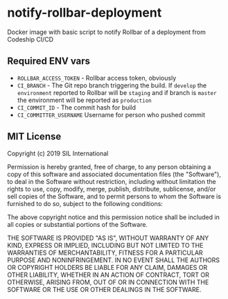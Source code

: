 # notify-rollbar-deployment
Docker image with basic script to notify Rollbar of a deployment from Codeship CI/CD

## Required ENV vars

 - `ROLLBAR_ACCESS_TOKEN` - Rollbar access token, obviously
 - `CI_BRANCH` - The Git repo branch triggering the build. If `develop` the `environment` reported to Rollbar will be `staging` and if branch is `master` the environment will be reported as `production`
 - `CI_COMMIT_ID` - The commit hash for build
 - `CI_COMMITTER_USERNAME` Username for person who pushed commit

## MIT License

Copyright (c) 2019 SIL International

Permission is hereby granted, free of charge, to any person obtaining a copy
of this software and associated documentation files (the "Software"), to deal
in the Software without restriction, including without limitation the rights
to use, copy, modify, merge, publish, distribute, sublicense, and/or sell
copies of the Software, and to permit persons to whom the Software is
furnished to do so, subject to the following conditions:

The above copyright notice and this permission notice shall be included in all
copies or substantial portions of the Software.

THE SOFTWARE IS PROVIDED "AS IS", WITHOUT WARRANTY OF ANY KIND, EXPRESS OR
IMPLIED, INCLUDING BUT NOT LIMITED TO THE WARRANTIES OF MERCHANTABILITY,
FITNESS FOR A PARTICULAR PURPOSE AND NONINFRINGEMENT. IN NO EVENT SHALL THE
AUTHORS OR COPYRIGHT HOLDERS BE LIABLE FOR ANY CLAIM, DAMAGES OR OTHER
LIABILITY, WHETHER IN AN ACTION OF CONTRACT, TORT OR OTHERWISE, ARISING FROM,
OUT OF OR IN CONNECTION WITH THE SOFTWARE OR THE USE OR OTHER DEALINGS IN THE
SOFTWARE.
